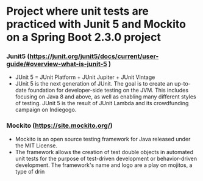 

Project where unit tests are practiced with Junit 5 and Mockito on a Spring Boot 2.3.0 project
=============

### Junit5 (https://junit.org/junit5/docs/current/user-guide/#overview-what-is-junit-5 )

- JUnit 5 = JUnit Platform + JUnit Jupiter + JUnit Vintage
- JUnit 5 is the next generation of JUnit. The goal is to create an up-to-date foundation for developer-side testing on the JVM. This includes focusing on Java 8 and above, as well as enabling many different styles of testing. JUnit 5 is the result of JUnit Lambda and its crowdfunding campaign on Indiegogo.

### Mockito (https://site.mockito.org/)

- Mockito is an open source testing framework for Java released under the MIT License. 
- The framework allows the creation of test double objects in automated unit tests for the purpose of test-driven development or behavior-driven development. The framework's name and logo are a play on mojitos, a type of drin
